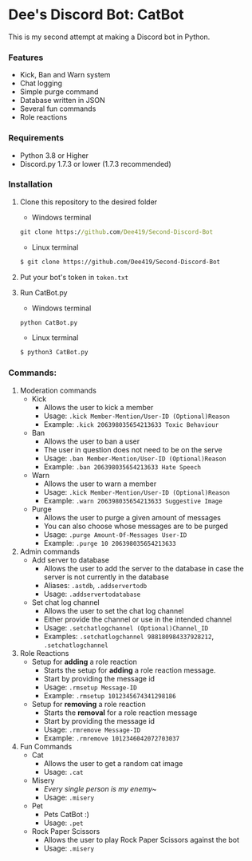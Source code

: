 # Dee's Discord Bot: CatBot
This is my second attempt at making a Discord bot in Python.

### Features
- Kick, Ban and Warn system
- Chat logging
- Simple purge command
- Database written in JSON
- Several fun commands
- Role reactions

### Requirements
- Python 3.8 or Higher
- Discord.py 1.7.3 or lower (1.7.3 recommended)

### Installation
1. Clone this repository to the desired folder
   - Windows terminal
   ```cmd
   git clone https://github.com/Dee419/Second-Discord-Bot
   ```
   - Linux terminal
   ```bash
   $ git clone https://github.com/Dee419/Second-Discord-Bot
   ```
2. Put your bot's token in `token.txt`

3. Run CatBot.py
   - Windows terminal
   ```cmd
   python CatBot.py
   ```
   - Linux terminal
   ```bash
   $ python3 CatBot.py
   ```

### Commands:
1. Moderation commands
   - Kick
     - Allows the user to kick a member
     - Usage: `.kick Member-Mention/User-ID (Optional)Reason`
     - Example: `.kick 206398035654213633 Toxic Behaviour`
   - Ban
     - Allows the user to ban a user
     - The user in question does not need to be on the serve
     - Usage: `.ban Member-Mention/User-ID (Optional)Reason`
     - Example: `.ban 206398035654213633 Hate Speech`
   - Warn
     - Allows the user to warn a member
     - Usage: `.kick Member-Mention/User-ID (Optional)Reason`
     - Example: `.warn 206398035654213633 Suggestive Image`
   - Purge
     - Allows the user to purge a given amount of messages
     - You can also choose whose messages are to be purged
     - Usage: `.purge Amount-Of-Messages User-ID`
     - Example: `.purge 10 206398035654213633`
2. Admin commands
   - Add server to database
     - Allows the user to add the server to the database in case the server is not currently in the database
     - Aliases: `.astdb`, `.addservertodb`
     - Usage: `.addservertodatabase`
   - Set chat log channel
     - Allows the user to set the chat log channel
     - Either provide the channel or use in the intended channel
     - Usage: `.setchatlogchannel (Optional)Channel_ID`
     - Examples: `.setchatlogchannel 988180984337928212`, `.setchatlogchannel`
3. Role Reactions
   - Setup for **adding** a role reaction
     - Starts the setup for **adding** a role reaction message.
     - Start by providing the message id
     - Usage: `.rmsetup Message-ID`
     - Example: `.rmsetup 1012345674341298186`
   - Setup for **removing** a role reaction
     - Starts the **removal** for a role reaction message
     - Start by providing the message id
     - Usage: `.rmremove Message-ID`
     - Example: `.rmremove 1012346042072703037`
4. Fun Commands
   - Cat
     - Allows the user to get a random cat image
     - Usage: `.cat`
   - Misery
     - *Every single person is my enemy~*
     - Usage: `.misery`
   - Pet
     - Pets CatBot :)
     - Usage: `.pet`
   - Rock Paper Scissors
     - Allows the user to play Rock Paper Scissors against the bot
     - Usage: `.misery`
